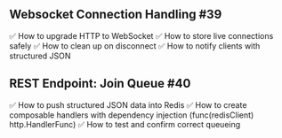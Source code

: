 ## Websocket Connection Handling #39

✅ How to upgrade HTTP to WebSocket
✅ How to store live connections safely
✅ How to clean up on disconnect
✅ How to notify clients with structured JSON

## REST Endpoint: Join Queue #40

✅ How to push structured JSON data into Redis
✅ How to create composable handlers with dependency injection (func(redisClient) http.HandlerFunc)
✅ How to test and confirm correct queueing
